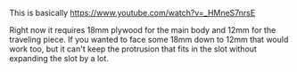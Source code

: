 This is basically https://www.youtube.com/watch?v=_HMneS7nrsE

Right now it requires 18mm plywood for the main body and 12mm for the traveling
piece.  If you wanted to face some 18mm down to 12mm that would work too, but it
can't keep the protrusion that fits in the slot without expanding the slot by a
lot.
